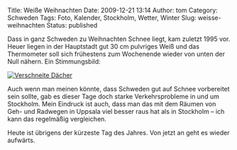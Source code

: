 Title: Weiße Weihnachten
Date: 2009-12-21 13:14
Author: tom
Category: Schweden
Tags: Foto, Kalender, Stockholm, Wetter, Winter
Slug: weisse-weihnachten
Status: published

Dass in ganz Schweden zu Weihnachten Schnee liegt, kam zuletzt 1995 vor.
Heuer liegen in der Hauptstadt gut 30 cm pulvriges Weiß und das
Thermometer soll sich frühestens zum Wochenende wieder von unten der
Null nähern. Ein Stimmungsbild:

[![Verschneite
Dächer](/pic/snotak_s.jpg "Verschneite Dächer")](/pic/snotak_l.jpg)

Auch wenn man meinen könnte, dass Schweden gut auf Schnee vorbereitet
sein sollte, gab es dieser Tage doch starke Verkehrsprobleme in und um
Stockholm. Mein Eindruck ist auch, dass man das mit dem Räumen von Geh-
und Radwegen in Uppsala viel besser raus hat als in Stockholm – ich kann
das regelmäßig vergleichen.

Heute ist übrigens der kürzeste Tag des Jahres. Von jetzt an geht es
wieder aufwärts.

